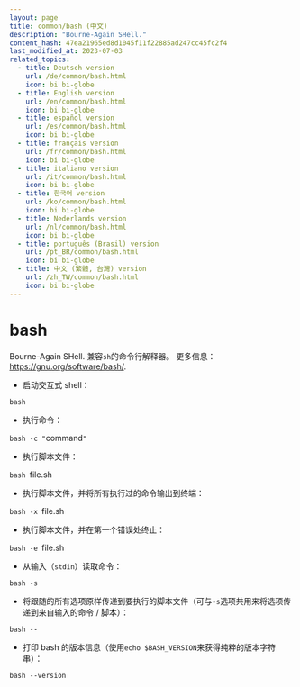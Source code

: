 ```yaml
---
layout: page
title: common/bash (中文)
description: "Bourne-Again SHell."
content_hash: 47ea21965ed8d1045f11f22885ad247cc45fc2f4
last_modified_at: 2023-07-03
related_topics:
  - title: Deutsch version
    url: /de/common/bash.html
    icon: bi bi-globe
  - title: English version
    url: /en/common/bash.html
    icon: bi bi-globe
  - title: español version
    url: /es/common/bash.html
    icon: bi bi-globe
  - title: français version
    url: /fr/common/bash.html
    icon: bi bi-globe
  - title: italiano version
    url: /it/common/bash.html
    icon: bi bi-globe
  - title: 한국어 version
    url: /ko/common/bash.html
    icon: bi bi-globe
  - title: Nederlands version
    url: /nl/common/bash.html
    icon: bi bi-globe
  - title: português (Brasil) version
    url: /pt_BR/common/bash.html
    icon: bi bi-globe
  - title: 中文 (繁體, 台灣) version
    url: /zh_TW/common/bash.html
    icon: bi bi-globe
---
```

# bash

Bourne-Again SHell.
兼容`sh`的命令行解释器。
更多信息：<https://gnu.org/software/bash/>.

- 启动交互式 shell：

`bash`

- 执行命令：

`bash -c "`<span class="tldr-var badge badge-pill bg-dark-lm bg-white-dm text-white-lm text-dark-dm font-weight-bold">command</span>`"`

- 执行脚本文件：

`bash `<span class="tldr-var badge badge-pill bg-dark-lm bg-white-dm text-white-lm text-dark-dm font-weight-bold">file.sh</span>

- 执行脚本文件，并将所有执行过的命令输出到终端：

`bash -x `<span class="tldr-var badge badge-pill bg-dark-lm bg-white-dm text-white-lm text-dark-dm font-weight-bold">file.sh</span>

- 执行脚本文件，并在第一个错误处终止：

`bash -e `<span class="tldr-var badge badge-pill bg-dark-lm bg-white-dm text-white-lm text-dark-dm font-weight-bold">file.sh</span>

- 从输入（`stdin`）读取命令：

`bash -s`

- 将跟随的所有选项原样传递到要执行的脚本文件（可与`-s`选项共用来将选项传递到来自输入的命令 / 脚本）：

`bash --`

- 打印 bash 的版本信息（使用`echo $BASH_VERSION`来获得纯粹的版本字符串）：

`bash --version`
